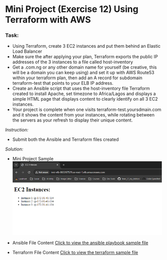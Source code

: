 # Mini Project (Exercise 12) Using Terraform with AWS

### Task:
* Using Terraform, create 3 EC2 instances and put them behind an Elastic Load Balancer
* Make sure the after applying your plan, Terraform exports the public IP addresses of the 3 instances to a file called host-inventory
* Get a .com.ng or any other domain name for yourself (be creative, this will be a domain you can keep using) and set it up with AWS Route53 within your terraform plan, then add an A record for subdomain terraform-test that points to your ELB IP address.
* Create an Ansible script that uses the host-inventory file Terraform created to install Apache, set timezone to Africa/Lagos and displays a simple HTML page that displays content to clearly identify on all 3 EC2 instances.
* Your project is complete when one visits terraform-test.yoursdmain.com and it shows the content from your instances, while rotating between the servers as your refresh to display their unique content.

*Instruction:*
* Submit both the Ansible and Terraform files created

*Solution:*
* Mini Project Sample
![page_sample](images/page_sample.png)

* Ansible File Content
[Click to view the ansible playbook sample file](terraform_mini_project/playbook.yml)

* Terraform File Content
[Click to view the terraform sample file](terraform_mini_project/main.tf)
